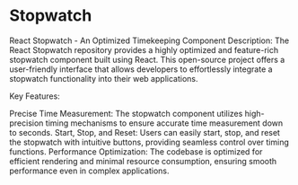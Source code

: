 # Stopwatch
React Stopwatch - An Optimized Timekeeping Component
Description:
The React Stopwatch repository provides a highly optimized and feature-rich stopwatch component built using React. This open-source project offers a user-friendly interface that allows developers to effortlessly integrate a stopwatch functionality into their web applications.

Key Features:

Precise Time Measurement: The stopwatch component utilizes high-precision timing mechanisms to ensure accurate time measurement down to seconds.
Start, Stop, and Reset: Users can easily start, stop, and reset the stopwatch with intuitive buttons, providing seamless control over timing functions.
Performance Optimization: The codebase is optimized for efficient rendering and minimal resource consumption, ensuring smooth performance even in complex applications.
